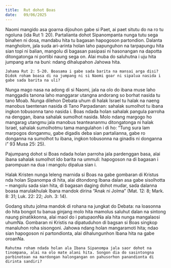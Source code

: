 ```yaml
---
title:  Rut dohot Boas
date:   09/06/2025
---
```


Naomi mangido asa goarna dijouhon gabe si Paet, ai paet situtu do na ro tu ngoluna (ida Rut 1: 20). Partalianta dohot Sipanompanta nunga tutu sega binahen ni dosa, mandabu hita tu bagasan hapogoson partondion. Dalanta mangholom, jala suda ari-arinta holan laho papunguhon na tarpapungu hita sian topi ni balian, mangolu di bagasan pasipasi ni hasonangan na dapotta ditongatonga ni portibi naung sega on. Alai muba do saluhutna i uju hita jumpang arta na buni: ndang dihalupahon Jahowa hita.

`Jahama Rut 2: 5-20. Boasama i gabe sada barita na mansai arga disi? Didok roham boasa di na jumpang ni si Naomi goar ni sipalua nasida i gabe sada barita na uli?`

Nunga mago nasa na adong di si Naomi, jala na olo do ibana muse laho manggadis tanona laho manggarar utangna andorang so borhat nasida tu tano Moab. Nunga dilehon Debata uhum di halak Israel tu halak na naeng manobus taentenan nasida di Tano Parpadanan: sahalak sumolhot tu ibana ingkon tobusonna tano nasida i. Boas ndada holan sahalak pangula parroha na denggan, ibana sahalak sumolhot nasida. Molo ndang margogo ho mangarag utangmu jala manobus teanteananmu ditongatonga ni halak Israel, sahalak sumolhotmu tama mangulahon i di ho: “Tung sura lam marpogos donganmu, gabe digadis deba sian partalianna, gabe ro donganna na sumolhot tu ibana, ingkon tobusonna na ginadis ni donganna i” 93 Musa 25: 25).

Pajumpang dohot si Boas ndada holan parroha jala pardenggan basa, alai ibana sahalak sumolhot ido barita na ummuli: hapogoson na di bagasan i parompuan na dua i mangolu dipalua sian i.

Halak Kristen nunga leleng marnida si Boas na gabe gombaran di Kristus nda holan Sipanompa di hita, alai ditondong Ibana dalan asa gabe sisolhotta – mangolu sada sian hita, di bagasan daging dohot mudar, sada dalanna boasa marulakhulak Ibana mandok dirina “Anak ni Jolma” (Mat. 12: 8; Mark. 8: 31; Luk. 22: 22; Joh. 3: 14).

Godang situtu jolma mandok di rohana na jungkat do Debata: na loasonna do hita bongot tu banua ginjang molo hita mamolus saluhut dalan na sintong naung pinatikkonna, alai maol do i patupaonNa ala hita nunga mangalaosi uhumNa. Gombaran ni Kristis na dipatuduhon di bagsan si Boas singkop manaluhon roha sisongoni. Jahowa ndang holan mangaramoti hita; ndao sian hapogoson ni partondionta, alai dihalungunhon Ibana hita na gabe oroanNa.

`Rahutma roham ndada holan ala Ibana Sipanompa jala saor dohot na tinompana, alai na olo mate alani hita. Songon dia do sasintongna parbinotoan na mardongan halongangan on pahusorhon panandionta di dirinta sandiri?`